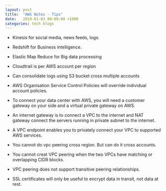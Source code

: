 ```yaml
---
layout: post
title:  "AWS Notes - Tips"
date:   2019-01-03 00:00:00 +1000
categories: tech blogs
---
```


* Kinesis for social media, news feeds, logs.
* Redshift for Business intelligence.
* Elastic Map Reduce for Big data processing

* Cloudtrail is per AWS account per region
* Can consolidate logs using S3 bucket cross multiple accounts

* AWS Organisation Service Control Policies will override individual account policies.

* To connect your data center with AWS, you will need a customer gateway on your side and a virtual private gateway on AWS. 
* An internet gateway is to connect a VPC to the internet and NAT gateway connect the servers running in private subnet to the internet.
* A VPC endpoint enables you to privately connect your VPC to supported AWS  services.  
* You cannot do vpc peering cross region. But can do it cross accounts.
* You cannot creat VPC peering when the two VPCs have matching or overlapping CIDR blocks.
* VPC peering does not support transitive peering relationships.
* SSL certificates will only be useful to encrypt data in transit, not data at rest.
